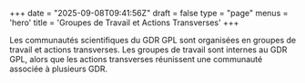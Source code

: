 +++
date = "2025-09-08T09:41:56Z"
draft = false
type = "page"
menus = 'hero'
title = 'Groupes de Travail et Actions Transverses'
+++

Les communautés scientifiques du GDR GPL sont organisées en groupes de travail et actions transverses. Les groupes de travail sont internes au GDR GPL, alors que les actions transverses réunissent une communauté associée à plusieurs GDR.